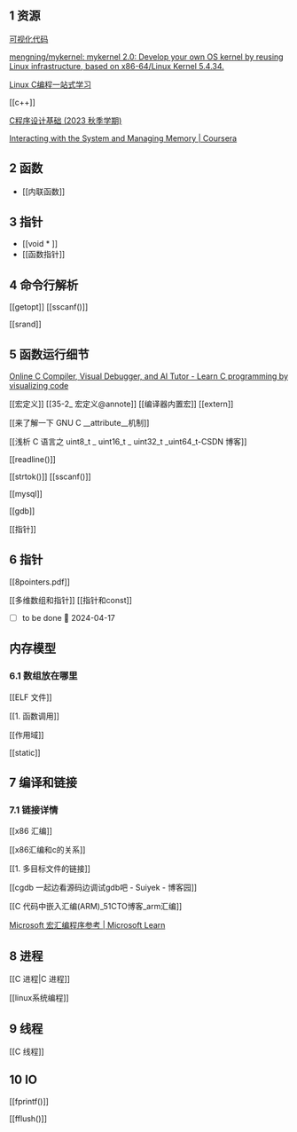 ## 1	资源


[可视化代码](https://pythontutor.com/c.html#mode=display)

[mengning/mykernel: mykernel 2.0: Develop your own OS kernel by reusing Linux infrastructure, based on x86-64/Linux Kernel 5.4.34.](https://github.com/mengning/mykernel?tab=readme-ov-file)

[Linux C编程一站式学习](https://akaedu.github.io/book/)

[[c++]]

[C程序设计基础 (2023 秋季学期)](http://www.why.ink:8080/CPL/2023/Main_Page)


[Interacting with the System and Managing Memory | Coursera](https://www.coursera.org/learn/interacting-system-managing-memory?specialization=c-programming)

## 2	函数


- [[内联函数]]
## 3	指针

- [[void * ]]
- [[函数指针]]
## 4	命令行解析

[[getopt]]
[[sscanf()]]

[[srand]]

## 5	函数运行细节 

[Online C Compiler, Visual Debugger, and AI Tutor - Learn C programming by visualizing code](https://pythontutor.com/c.html#mode=display)



[[宏定义]]
[[35-2_ 宏定义@annote]]
[[编译器内置宏]]
[[extern]]

[[来了解一下 GNU C __attribute__机制]]

[[浅析 C 语言之 uint8_t _ uint16_t _ uint32_t _uint64_t-CSDN 博客]]

[[readline()]]

[[strtok()]]
[[sscanf()]]

[[mysql]]

[[gdb]]

[[指针]]


## 6	指针

[[8pointers.pdf]]


[[多维数组和指针]]
[[指针和const]]

- [ ]  to be done  📅 2024-04-17 
 ## 内存模型 

### 6.1	数组放在哪里

[[ELF 文件]]

[[1. 函数调用]]


[[作用域]]

[[static]]


## 7	编译和链接

### 7.1	链接详情 

[[x86 汇编]]

[[x86汇编和c的关系]]

[[1. 多目标文件的链接]]

[[cgdb  一起边看源码边调试gdb吧 - Suiyek - 博客园]]

[[C 代码中嵌入汇编(ARM)_51CTO博客_arm汇编]]

[Microsoft 宏汇编程序参考 | Microsoft Learn](https://learn.microsoft.com/zh-cn/cpp/assembler/masm/microsoft-macro-assembler-reference?view=msvc-170)
## 8	进程 


[[C 进程|C 进程]]

[[linux系统编程]]
## 9	线程 

[[C 线程]]

## 10	IO 

[[fprintf()]]

[[fflush()]]